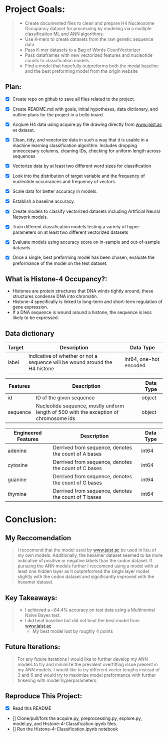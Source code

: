 # Project Goals:
>    - Create documented files to clean and prepare H4 Nucleosome Occupancy dataset for processing by modeling via a multiple classification ML and ANN algorithms.
>   - Use K-mers to create datasets from the raw genetic sequence data
>   - Pass K-mer datasets to a Bag of Words CountVectorizer
>   - Pass dataframes with new vectorized features and nucleotide counts to classification models.
>   - Find a model that hopefully outpreforms both the modal baseline and the best preforming model from the origin website

## Plan:
- [x] Create repo on github to save all files related to the project.
- [x] Create README.md with goals, initial hypotheses, data dictionary, and outline plans for the project in a trello board.
- [x] Acqiure H4 data using acquire.py file drawing directly from www.jaist.ac `H4` dataset.
- [x] Clean, tidy, and veectorize data in such a way that it is usable in a machine learning classification algorithm. Includes dropping unneccesary columns, cleaning IDs, checking for uniform length across sequences
- [x] Vectorize data by at least two different word sizes for classification
- [x] Look into the distribution of target variable and the frequency of nucleotide occurrances and frequency of vectors.
- [x] Scale data for better accuracy in models.
- [x] Establish a baseline accuracy.
- [x] Create models to classify vectorized datasets including Artificial Neural Network models.
- [x] Train different classification models testing a variety of hyper-parameters on at least two different vectorized datasets
- [x] Evaluate models using accuracy score on in-sample and out-of-sample datasets.
- [x] Once a single, best preforming model has been chosen, evaluate the preformance of the model on the test dataset.


## What is Histone-4 Occupancy?:
- Histones are protein structures that DNA winds tightly around, these structures condense DNA into chromatin.
- Histone-4 specifically is linked to long-term and short-term regulation of gene expression.
- If a DNA sequence is wound around a histone, the sequence is less likely to be expressed.


## Data dictionary
Target  | Description   | Data Type
--|--|--
label    | Indicative of whether or not a sequence will be wound around the H4 histone | int64, one-hot encoded

Features   | Description |    Data Type
--|--|--
id  | ID of the given sequence | object
sequence  | Nucleotide sequence, mostly uniform length of 500 with the exception of chromosome ids | object

Engineered Features  | Description   | Data Type
--|--|--
adenine |    Derrived from sequence, denotes the count of A bases    | int64
cytosine |    Derrived from sequence, denotes the count of C bases    | int64
guanine |    Derrived from sequence, denotes the count of G bases    | int64
thymine |    Derrived from sequence, denotes the count of T bases    | int64


# Conclusion:
## My Reccomendation
> I reccomend that the model used by www.jaist.ac be used in lieu of my own models. Additionally, the hexamer dataset seemed to be more indicative of positive or negative labels than the codon dataset. If pursuing the ANN models further I reccomend using a model with at least one hidden layer as it outpreformed the single layer model slightly with the codon dataset and significantly improved with the hexamer dataset.

## Key Takeaways:
> - I achieved a ~84.4% accuracy on test data using a Multinomial Naive Bayes test.
> - I did beat baseline but did not beat the best model from www.jaist.ac
>     - My best model lost by roughly 4 points

## Future Iterations:
> For any future iterations I would like to further develop my ANN models to try and minimize the prevalent overfitting issue present in my ANN models. I would like to try different vector lengths instead of 3 and 6 and would try to maximize model preformance with further tinkering with model hyperparameters. 


## Reproduce This Project:
- [x] Read this README
- [] Clone/pull/fork the acquire.py, preprocessing.py, explore.py, model.py, and Histone-4-Classification.ipynb files.
- [] Run the Histone-4-Classification.ipynb notebook
